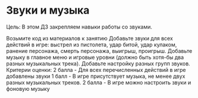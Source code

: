 # Звуки и музыка 

Цель:
В этом ДЗ закрепляем навыки работы со звуками.

Возьмите код из материалов к занятию
Добавьте звуки для всех действий в игре: выстрел из пистолета, удар битой, удар кулаком, ранение персонажа, смерть персонажа, выигрыш, проигрыш.
Добавьте музыку в главное меню и игровые уровни (должно быть хотя-бы два разных музыкальных трека).
Добавьте настройку разных групп звуков.
Критерии оценки:
2 балла - Для всех перечисленных действий в игре добавлены звуки 1 балл - В игре присутствует музыка, не менее двух разных музыкальных треков. 2 балла - В игре можно настроить звуки и фоновую музыку
